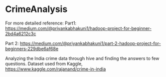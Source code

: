 # CrimeAnalysis

For more detailed reference:
Part1:
https://medium.com/@priyankabhakuni1/hadoop-project-for-beginner-2bd4a6212c3c

Part 2:
https://medium.com/@priyankabhakuni1/part-2-hadoop-project-for-beginners-229dbe6af68e

Analyzing the India crime data through hive and finding the answers to few questions. 
Dataset used from Kaggle, https://www.kaggle.com/rajanand/crime-in-india
